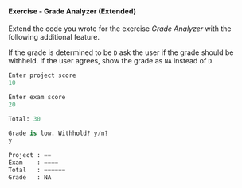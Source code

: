 #### Exercise - Grade Analyzer (Extended)

Extend the code you wrote for the exercise _Grade Analyzer_ with the following additional feature.

If the grade is determined to be `D` ask the user if the grade should be withheld. If the user agrees, show the grade as `NA` instead of `D`.

```python
Enter project score
10

Enter exam score
20

Total: 30

Grade is low. Withhold? y/n?
y
 
Project : ==
Exam    : ====
Total   : ======
Grade   : NA
```